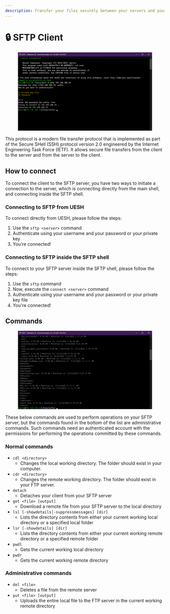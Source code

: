 ```yaml
---
description: Transfer your files securely between your servers and your PC
---
```


# 🔒 SFTP Client

<figure><img src="../../../.gitbook/assets/image (8).png" alt=""><figcaption></figcaption></figure>

This protocol is a modern file transfer protocol that is implemented as part of the Secure SHell (SSH) protocol version 2.0 engineered by the Internet Engineering Task Force (IETF). It allows secure file transfers from the client to the server and from the server to the client.

## How to connect

To connect the client to the SFTP server, you have two ways to initiate a connection to the server, which is connecting directly from the main shell, and connecting inside the SFTP shell.

### Connecting to SFTP from UESH

To connect directly from UESH, please follow the steps:

1. Use the `sftp <server>` command
2. Authenticate using your username and your password or your private key
3. You're connected!

### Connecting to SFTP inside the SFTP shell

To connect to your SFTP server inside the SFTP shell, please follow the steps:

1. Use the `sftp` command
2. Now, execute the `connect <server>` command
3. Authenticate using your username and your password or your private key file
4. You're connected!

## Commands

<figure><img src="../../../.gitbook/assets/image (26).png" alt=""><figcaption></figcaption></figure>

These below commands are used to perform operations on your SFTP server, but the commands found in the bottom of the list are administrative commands. Such commands need an authenticated account with the permissions for performing the operations committed by these commands.

### Normal commands

* `cdl <directory>`
  * Changes the local working directory. The folder should exist in your computer.
* `cdr <directory>`
  * Changes the remote working directory. The folder should exist in your FTP server.
* `detach`
  * Detaches your client from your SFTP server
* `get <file> [output]`
  * Download a remote file from your SFTP server to the local directory
* `lsl [-showdetails|-suppressmessages] [dir]`
  * Lists the directory contents from either your current working local directory or a specified local folder
* `lsr [-showdetails] [dir]`
  * Lists the directory contents from either your current working remote directory or a specified remote folder
* `pwdl`
  * Gets the current working local directory
* `pwdr`
  * Gets the current working remote directory

### Administrative commands

* `del <file>`
  * Deletes a file from the remote server
* `put <file> [output]`
  * Uploads the entire local file to the FTP server in the current working remote directory
